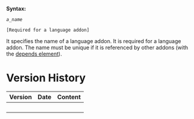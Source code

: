 **Syntax:**

<addon-name>*`a_name`*</addon-name>

`[Required for a language addon]`

It specifies the name of a language addon. It is required for a language
addon. The name must be unique if it is referenced by other addons (with
the [depends
element](ZK_Client-side_Reference/Language_Definition/depends)).

# Version History

| Version | Date | Content |
|---------|------|---------|
|         |      |         |
